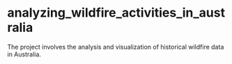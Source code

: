 # analyzing_wildfire_activities_in_australia
The project involves the analysis and visualization of historical wildfire data in Australia.
